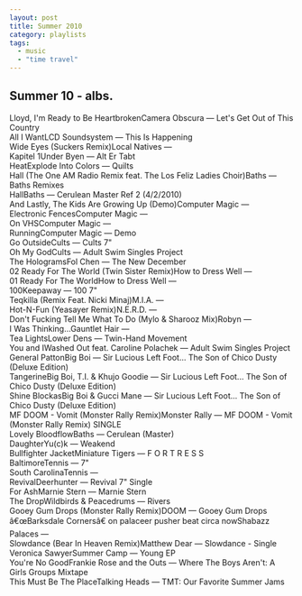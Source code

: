 ```yaml
---
layout: post
title: Summer 2010
category: playlists
tags: 
  - music
  - "time travel"
---
```

<div class="playlist"><h2>Summer 10 - albs.</h2> <div class="playlist-track"><span class="track-name">Lloyd, I'm Ready to Be Heartbroken</span><span class="track-artist">Camera Obscura</span><span class="track-album"> — Let's Get Out of This Country</span></div><div class="playlist-track"><span class="track-name">All I Want</span><span class="track-artist">LCD Soundsystem</span><span class="track-album"> — This Is Happening</span></div><div class="playlist-track"><span class="track-name">Wide Eyes (Suckers Remix)</span><span class="track-artist">Local Natives</span><span class="track-album"> — </span></div><div class="playlist-track"><span class="track-name">Kapitel 1</span><span class="track-artist">Under Byen</span><span class="track-album"> — Alt Er Tabt</span></div><div class="playlist-track"><span class="track-name">Heat</span><span class="track-artist">Explode Into Colors</span><span class="track-album"> — Quilts</span></div><div class="playlist-track"><span class="track-name">Hall (The One AM Radio Remix feat. The Los Feliz Ladies Choir)</span><span class="track-artist">Baths</span><span class="track-album"> — Baths Remixes</span></div><div class="playlist-track"><span class="track-name">Hall</span><span class="track-artist">Baths</span><span class="track-album"> — Cerulean Master Ref 2 (4/2/2010)</span></div><div class="playlist-track"><span class="track-name">And Lastly, The Kids Are Growing Up (Demo)</span><span class="track-artist">Computer Magic</span><span class="track-album"> — </span></div><div class="playlist-track"><span class="track-name">Electronic Fences</span><span class="track-artist">Computer Magic</span><span class="track-album"> — </span></div><div class="playlist-track"><span class="track-name">On VHS</span><span class="track-artist">Computer Magic</span><span class="track-album"> — </span></div><div class="playlist-track"><span class="track-name">Running</span><span class="track-artist">Computer Magic</span><span class="track-album"> — Demo</span></div><div class="playlist-track"><span class="track-name">Go Outside</span><span class="track-artist">Cults</span><span class="track-album"> — Cults 7"</span></div><div class="playlist-track"><span class="track-name">Oh My God</span><span class="track-artist">Cults</span><span class="track-album"> — Adult Swim Singles Project</span></div><div class="playlist-track"><span class="track-name">The Holograms</span><span class="track-artist">Fol Chen</span><span class="track-album"> — The New December</span></div><div class="playlist-track"><span class="track-name">02 Ready For The World (Twin Sister Remix)</span><span class="track-artist">How to Dress Well</span><span class="track-album"> — </span></div><div class="playlist-track"><span class="track-name">01 Ready For The World</span><span class="track-artist">How to Dress Well</span><span class="track-album"> — </span></div><div class="playlist-track"><span class="track-name">100</span><span class="track-artist">Keepaway</span><span class="track-album"> — 100 7"</span></div><div class="playlist-track"><span class="track-name">Teqkilla (Remix Feat. Nicki Minaj)</span><span class="track-artist">M.I.A.</span><span class="track-album"> — </span></div><div class="playlist-track"><span class="track-name">Hot-N-Fun (Yeasayer Remix)</span><span class="track-artist">N.E.R.D.</span><span class="track-album"> — </span></div><div class="playlist-track"><span class="track-name">Don't Fucking Tell Me What To Do (Mylo &amp; Sharooz Mix)</span><span class="track-artist">Robyn</span><span class="track-album"> — </span></div><div class="playlist-track"><span class="track-name">I Was Thinking...</span><span class="track-artist">Gauntlet Hair</span><span class="track-album"> — </span></div><div class="playlist-track"><span class="track-name">Tea Lights</span><span class="track-artist">Lower Dens</span><span class="track-album"> — Twin-Hand Movement</span></div><div class="playlist-track"><span class="track-name">You and I</span><span class="track-artist">Washed Out feat. Caroline Polachek</span><span class="track-album"> — Adult Swim Singles Project</span></div><div class="playlist-track"><span class="track-name">General Patton</span><span class="track-artist">Big Boi</span><span class="track-album"> — Sir Lucious Left Foot... The Son of Chico Dusty (Deluxe Edition)</span></div><div class="playlist-track"><span class="track-name">Tangerine</span><span class="track-artist">Big Boi, T.I. &amp; Khujo Goodie</span><span class="track-album"> — Sir Lucious Left Foot... The Son of Chico Dusty (Deluxe Edition)</span></div><div class="playlist-track"><span class="track-name">Shine Blockas</span><span class="track-artist">Big Boi &amp; Gucci Mane</span><span class="track-album"> — Sir Lucious Left Foot... The Son of Chico Dusty (Deluxe Edition)</span></div><div class="playlist-track"><span class="track-name">MF DOOM - Vomit (Monster Rally Remix)</span><span class="track-artist">Monster Rally</span><span class="track-album"> — MF DOOM - Vomit (Monster Rally Remix) SINGLE</span></div><div class="playlist-track"><span class="track-name">Lovely Bloodflow</span><span class="track-artist">Baths</span><span class="track-album"> — Cerulean (Master)</span></div><div class="playlist-track"><span class="track-name">Daughter</span><span class="track-artist">Yu(c)k</span><span class="track-album"> — Weakend</span></div><div class="playlist-track"><span class="track-name">Bullfighter Jacket</span><span class="track-artist">Miniature Tigers</span><span class="track-album"> — F O R T R E S S</span></div><div class="playlist-track"><span class="track-name">Baltimore</span><span class="track-artist">Tennis</span><span class="track-album"> — 7"</span></div><div class="playlist-track"><span class="track-name">South Carolina</span><span class="track-artist">Tennis</span><span class="track-album"> — </span></div><div class="playlist-track"><span class="track-name">Revival</span><span class="track-artist">Deerhunter</span><span class="track-album"> — Revival 7" Single</span></div><div class="playlist-track"><span class="track-name">For Ash</span><span class="track-artist">Marnie Stern</span><span class="track-album"> — Marnie Stern</span></div><div class="playlist-track"><span class="track-name">The Drop</span><span class="track-artist">Wildbirds &amp; Peacedrums</span><span class="track-album"> — Rivers</span></div><div class="playlist-track"><span class="track-name">Gooey Gum Drops (Monster Rally Remix)</span><span class="track-artist">DOOM</span><span class="track-album"> — Gooey Gum Drops</span></div><div class="playlist-track"><span class="track-name">â€œBarksdale Cornersâ€ on palaceer pusher beat circa now</span><span class="track-artist">Shabazz Palaces</span><span class="track-album"> — </span></div><div class="playlist-track"><span class="track-name">Slowdance (Bear In Heaven Remix)</span><span class="track-artist">Matthew Dear</span><span class="track-album"> — Slowdance - Single</span></div><div class="playlist-track"><span class="track-name">Veronica Sawyer</span><span class="track-artist">Summer Camp</span><span class="track-album"> — Young EP</span></div><div class="playlist-track"><span class="track-name">You're No Good</span><span class="track-artist">Frankie Rose and the Outs</span><span class="track-album"> — Where The Boys Aren't: A Girls Groups Mixtape</span></div><div class="playlist-track"><span class="track-name">This Must Be The Place</span><span class="track-artist">Talking Heads</span><span class="track-album"> — TMT: Our Favorite Summer Jams</span></div></div>